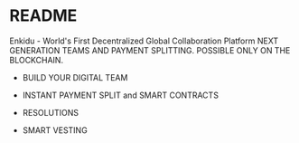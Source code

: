 # README

Enkidu - World's First Decentralized Global Collaboration Platform
NEXT GENERATION TEAMS AND PAYMENT SPLITTING. POSSIBLE ONLY ON THE BLOCKCHAIN.

*	BUILD YOUR DIGITAL TEAM

*	INSTANT PAYMENT SPLIT and SMART CONTRACTS

*	RESOLUTIONS

*	SMART VESTING